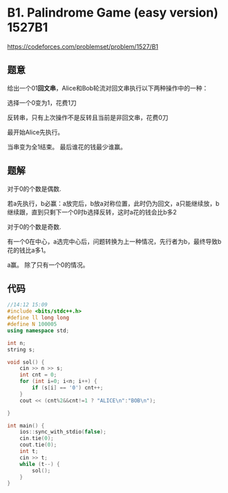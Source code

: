 # B1. Palindrome Game (easy version) 1527B1
https://codeforces.com/problemset/problem/1527/B1

## 题意

给出一个01**回文串**，Alice和Bob轮流对回文串执行以下两种操作中的一种：

选择一个0变为1，花费1刀

反转串，只有上次操作不是反转且当前是非回文串，花费0刀

最开始Alice先执行。

当串变为全1结束。
最后谁花的钱最少谁赢。

## 题解

对于0的个数是偶数.

若a先执行，b必赢：a放完后，b放a对称位置，此时仍为回文，a只能继续放，b继续跟，直到只剩下一个0时b选择反转，这时a花的钱会比b多2

对于0的个数是奇数. 

有一个0在中心，a选完中心后，问题转换为上一种情况，先行者为b，最终导致b花的钱比a多1。

a赢。 除了只有一个0的情况。

## 代码

``` cpp
//14:12 15:09
#include <bits/stdc++.h>
#define ll long long
#define N 100005
using namespace std;

int n;
string s;

void sol() {
	cin >> n >> s;
	int cnt = 0;
	for (int i=0; i<n; i++) {
		if (s[i] == '0') cnt++;
	}
	cout << (cnt%2&&cnt!=1 ? "ALICE\n":"BOB\n");

}

int main() {
	ios::sync_with_stdio(false);
	cin.tie(0);
	cout.tie(0);
	int t;
	cin >> t;
	while (t--) {
		sol();
	}
}
```